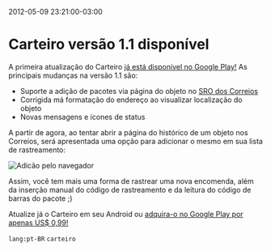 2012-05-09 23:21:00-03:00
# Carteiro versão 1.1 disponível

A primeira atualização do Carteiro [já está disponível no Google Play!](https://play.google.com/store/apps/details?id=com.rbardini.carteiro) As principais mudanças na versão 1.1 são:

- Suporte a adição de pacotes via página do objeto no [SRO dos Correios](http://www.correios.com.br/servicos/rastreamento/rastreamento.cfm)
- Corrigida má formatação do endereço ao visualizar localização do objeto
- Novas mensagens e ícones de status

A partir de agora, ao tentar abrir a página do histórico de um objeto nos Correios, será apresentada uma opção para adicionar o mesmo em sua lista de rastreamento:

![Adicão pelo navegador](/img/carteiro/add-via-websro.png)

Assim, você tem mais uma forma de rastrear uma nova encomenda, além da inserção manual do código de rastreamento e da leitura do código de barras do pacote ;)

Atualize já o Carteiro em seu Android ou [adquira-o no Google Play por apenas US$ 0,99!](https://play.google.com/store/apps/details?id=com.rbardini.carteiro)

`lang:pt-BR` `carteiro`
